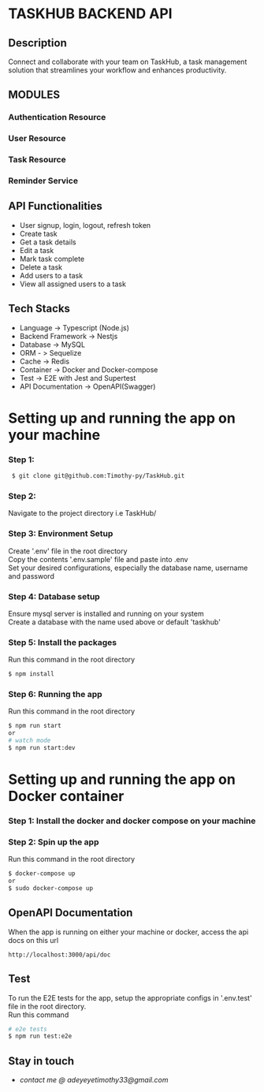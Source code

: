 # TASKHUB BACKEND API

## Description

Connect and collaborate with your team on TaskHub, a task management solution that streamlines your workflow and enhances productivity.

## MODULES

### Authentication Resource

### User Resource

### Task Resource

### Reminder Service

## API Functionalities

- User signup, login, logout, refresh token
- Create task
- Get a task details
- Edit a task
- Mark task complete
- Delete a task
- Add users to a task
- View all assigned users to a task

## Tech Stacks

- Language -> Typescript (Node.js)
- Backend Framework -> Nestjs
- Database -> MySQL
- ORM - > Sequelize
- Cache -> Redis
- Container -> Docker and Docker-compose
- Test -> E2E with Jest and Supertest
- API Documentation -> OpenAPI(Swagger)

# Setting up and running the app on your machine

### Step 1:

```bash
 $ git clone git@github.com:Timothy-py/TaskHub.git
```

### Step 2:

Navigate to the project directory i.e TaskHub/

### Step 3: Environment Setup

Create '.env' file in the root directory  
Copy the contents '.env.sample' file and paste into .env  
Set your desired configurations, especially the database name, username and password

### Step 4: Database setup

Ensure mysql server is installed and running on your system  
Create a database with the name used above or default 'taskhub'

### Step 5: Install the packages

Run this command in the root directory

```bash
$ npm install
```

### Step 6: Running the app

Run this command in the root directory

```bash
$ npm run start
or
# watch mode
$ npm run start:dev
```

# Setting up and running the app on Docker container

### Step 1: Install the docker and docker compose on your machine

### Step 2: Spin up the app

Run this command in the root directory

```bash
$ docker-compose up
or
$ sudo docker-compose up
```

<!-- # Start Commands for Docker

Build your image:
`docker build <your path> -t <<user>/project-name>`

Run:
`docker run -p 8080:3000 <<user>/project-name>` -->

## OpenAPI Documentation

When the app is running on either your machine or docker, access the api docs on this url

```
http://localhost:3000/api/doc
```

## Test

To run the E2E tests for the app, setup the appropriate configs in '.env.test' file in the root directory.  
Run this command

```bash
# e2e tests
$ npm run test:e2e
```

## Stay in touch

- _contact me @ adeyeyetimothy33@gmail.com_
